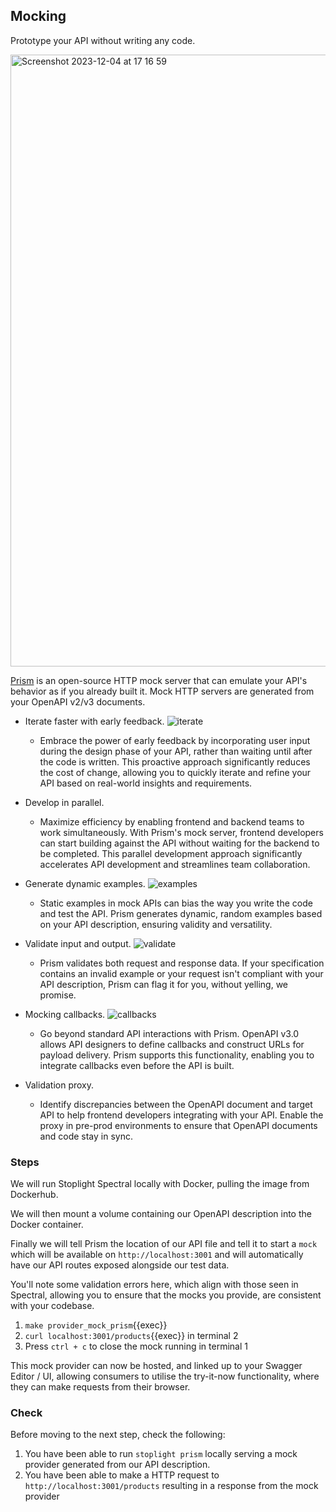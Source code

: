 ## Mocking

Prototype your API without writing any code.

<img width="979" alt="Screenshot 2023-12-04 at 17 16 59" src="https://github.com/SmartBear-DevRel/openstack/assets/19932401/a2f8481c-768d-4559-bf89-186d80438326">

[Prism](https://stoplight.io/open-source/prism) is an open-source HTTP mock server that can emulate your API's behavior as if you already built it. Mock HTTP servers are generated from your OpenAPI v2/v3 documents.

- Iterate faster with early feedback.
![iterate](https://assets-global.website-files.com/6320e912264435aca2ab0351/648bd673d9fa498a8b05caf9_prism-1-p-1080.webp)
  - Embrace the power of early feedback by incorporating user input during the design phase of your API, rather than waiting until after the code is written. This proactive approach significantly reduces the cost of change, allowing you to quickly iterate and refine your API based on real-world insights and requirements.

- Develop in parallel.
  - Maximize efficiency by enabling frontend and backend teams to work simultaneously. With Prism's mock server, frontend developers can start building against the API without waiting for the backend to be completed. This parallel development approach significantly accelerates API development and streamlines team collaboration.

- Generate dynamic examples.
![examples](https://assets-global.website-files.com/6320e912264435aca2ab0351/648bd7073f76e5ce364d13a5_prism-2.webp)
  - Static examples in mock APIs can bias the way you write the code and test the API. Prism generates dynamic, random examples based on your API description, ensuring validity and versatility.

- Validate input and output.
![validate](https://assets-global.website-files.com/6320e912264435aca2ab0351/648bd71baece84687093ccb0_prism-3.webp)
  - Prism validates both request and response data. If your specification contains an invalid example or your request isn't compliant with your API description, Prism can flag it for you, without yelling, we promise.

- Mocking callbacks.
![callbacks](https://assets-global.website-files.com/6320e912264435aca2ab0351/648bd72790d3b765fdb4f572_prism-4.webp)
  - Go beyond standard API interactions with Prism. OpenAPI v3.0 allows API designers to define callbacks and construct URLs for payload delivery. Prism supports this functionality, enabling you to integrate callbacks even before the API is built.

- Validation proxy.

  - Identify discrepancies between the OpenAPI document and target API to help frontend developers integrating with your API. Enable the proxy in pre-prod environments to ensure that OpenAPI documents and code stay in sync.

### Steps

We will run Stoplight Spectral locally with Docker, pulling the image from Dockerhub.

We will then mount a volume containing our OpenAPI description into the Docker container.

Finally we will tell Prism the location of our API file and tell it to start a `mock` which will be available on `http://localhost:3001` and will automatically have our API routes exposed alongside our test data.

You'll note some validation errors here, which align with those seen in Spectral, allowing you to ensure that the mocks you provide, are consistent with your codebase.

1. `make provider_mock_prism`{{exec}}
2. `curl localhost:3001/products`{{exec}} in terminal 2
3. Press `ctrl + c` to close the mock running in terminal 1

This mock provider can now be hosted, and linked up to your Swagger Editor / UI, allowing consumers to utilise the try-it-now functionality, where they can make requests from their browser.

### Check

Before moving to the next step, check the following:

1. You have been able to run `stoplight prism` locally serving a mock provider generated from our API description.
2. You have been able to make a HTTP request to `http://localhost:3001/products` resulting in a response from the mock provider
